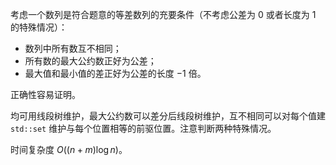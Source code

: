 考虑一个数列是符合题意的等差数列的充要条件（不考虑公差为 $0$ 或者长度为 $1$ 的特殊情况）：

- 数列中所有数互不相同；
- 所有数的最大公约数正好为公差；
- 最大值和最小值的差正好为公差的长度 $-1$ 倍。

正确性容易证明。

均可用线段树维护，最大公约数可以差分后线段树维护，互不相同可以对每个值建 `std::set` 维护与每个位置相等的前驱位置。注意判断两种特殊情况。

时间复杂度 $O((n + m) \log n)$。
